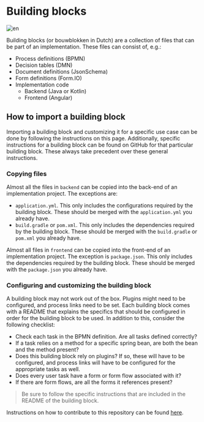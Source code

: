 # Building blocks

![en](https://img.shields.io/badge/lang-en-red.svg)

Building blocks (or bouwblokken in Dutch) are a collection of files that can be part of an implementation. 
These files can consist of, e.g.:
- Process definitions (BPMN)
- Decision tables (DMN)
- Document definitions (JsonSchema)
- Form definitions (Form.IO)
- Implementation code 
  - Backend (Java or Kotlin)
  - Frontend (Angular)

## How to import a building block

Importing a building block and customizing it for a specific use case can be done by following the instructions on
this page. Additionally, specific instructions for a building block can be found on GitHub for that particular building block. 
These always take precedent over these general instructions.

### Copying files

Almost all the files in `backend` can be copied into the back-end of an implementation project. The exceptions are:

* `application.yml`. This only includes the configurations required by the building block. These should be merged
  with the `application.yml` you already have.
* `build.gradle` or `pom.xml`. This only includes the dependencies required by the building block. These should be
  merged with the `build.gradle` or `pom.xml` you already have.

Almost all files in `frontend` can be copied into the front-end of an implementation project. The exception is
`package.json`. This only includes the dependencies required by the building block. These should be merged with
the `package.json` you already have.

### Configuring and customizing the building block

A building block may not work out of the box. Plugins might need to be configured, and process links need to be set.
Each building block comes with a README that explains the specifics that should be configured in order for the
building block to be used. In addition to this, consider the following checklist:

* Check each task in the BPMN definition. Are all tasks defined correctly?
* If a task relies on a method for a specific spring bean, are both the bean and the method present?
* Does this building block rely on plugins? If so, these will have to be configured, and process links will have to
  be configured for the appropriate tasks as well.
* Does every user task have a form or form flow associated with it?
* If there are form flows, are all the forms it references present?

> Be sure to follow the specific instructions that are included in the README of the building block.

Instructions on how to contribute to this repository can be found [here](https://github.com/generiekzaakafhandelcomponent/Bouwblokken/blob/main/CONTRIBUTING.md).
